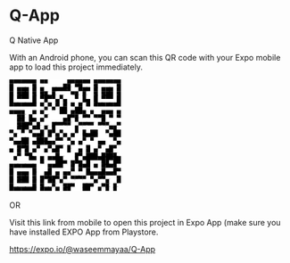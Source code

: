 # Q-App
Q Native App

With an Android phone, you can scan this QR code with your Expo mobile app to load this project immediately.

![alt text](https://github.com/waseemmaya/Q-App/blob/master/main/q-app.png)

OR

Visit this link from mobile to open this project in Expo App (make sure you have installed EXPO App from Playstore.

https://expo.io/@waseemmayaa/Q-App




